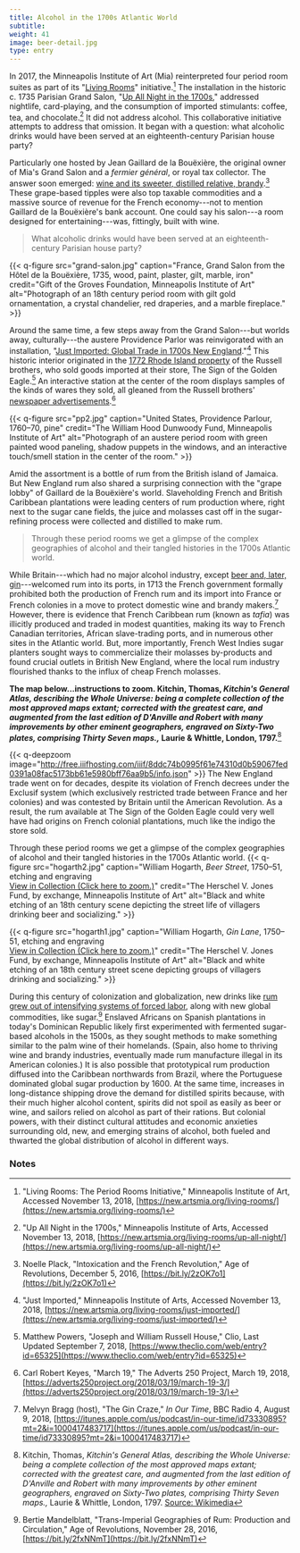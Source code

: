 ```yaml
---
title: Alcohol in the 1700s Atlantic World
subtitle:
weight: 41
image: beer-detail.jpg
type: entry
---
```



In 2017, the Minneapolis Institute of Art (Mia) reinterpreted four period room suites as part of its "[Living Rooms](https://new.artsmia.org/living-rooms/)" initiative.[^1] The installation in the historic c. 1735 Parisian Grand Salon, "[Up All Night in the 1700s](https://new.artsmia.org/living-rooms/up-all-night/)," addressed nightlife, card-playing, and the consumption of imported stimulants: coffee, tea, and chocolate.[^2] It did not address alcohol. This collaborative initiative attempts to address that omission. It began with a question: what alcoholic drinks would have been served at an eighteenth-century Parisian house party?

Particularly one hosted by Jean Gaillard de la Bouëxière, the original owner of Mia's Grand Salon and a *fermier général*, or royal tax collector. The answer soon emerged: [wine and its sweeter, distilled relative, brandy](https://ageofrevolutions.com/2016/12/05/intoxication-and-the-french-revolution/).[^3] These grape-based tipples were also top taxable commodities and a massive source of revenue for the French economy---not to mention Gaillard de la Bouëxière's bank account. One could say his salon---a room designed for entertaining---was, fittingly, built with wine.

> What alcoholic drinks would have been served at an eighteenth-century Parisian house party?

{{< q-figure src="grand-salon.jpg"  caption="France, Grand Salon from the Hôtel de la Bouëxière, 1735, wood, paint, plaster, gilt, marble, iron" credit="Gift of the Groves Foundation, Minneapolis Institute of Art" alt="Photograph of an 18th century period room with gilt gold ornamentation, a crystal chandelier, red draperies, and a marble fireplace." >}}

Around the same time, a few steps away from the Grand Salon---but worlds away, culturally---the austere Providence Parlor was reinvigorated with an installation, "[Just Imported: Global Trade in 1700s New England](https://new.artsmia.org/living-rooms/just-imported/)."[^4] This historic interior originated in the [1772 Rhode Island property](https://www.theclio.com/web/entry?id=65325) of the Russell brothers, who sold goods imported at their store, The Sign of the Golden Eagle.[^5] An interactive station at the center of the room displays samples of the kinds of wares they sold, all gleaned from the Russell brothers' [newspaper advertisements](https://adverts250project.org/2018/03/19/march-19-3/).[^6]
<br>

{{< q-figure src="pp2.jpg"  caption="United States, Providence Parlour, 1760–70, pine" credit="The William Hood Dunwoody Fund, Minneapolis Institute of Art" alt="Photograph of an austere period room with green painted wood paneling, shadow puppets in the windows, and an interactive touch/smell station in the center of the room." >}}

Amid the assortment is a bottle of rum from the British island of Jamaica. But New England rum also shared a surprising connection with the "grape lobby" of Gaillard de la Bouëxière's world. Slaveholding French and British Caribbean plantations were leading centers of rum production where, right next to the sugar cane fields, the juice and molasses cast off in the sugar-refining process were collected and distilled to make rum.

> Through these period rooms we get a glimpse of the complex geographies of alcohol and their tangled histories in the 1700s Atlantic world.

While Britain---which had no major alcohol industry, except [beer and, later, gin](https://itunes.apple.com/us/podcast/in-our-time/id73330895?mt=2&i=1000417483717)---welcomed rum into its ports, in 1713 the French government formally prohibited both the production of French rum and its import into France or French colonies in a move to protect domestic wine and brandy makers.[^7] However, there is evidence that French Caribbean rum (known as *tafia*) was illicitly produced and traded in modest quantities, making its way to French Canadian territories, African slave-trading ports, and in numerous other sites in the Atlantic world. But, more importantly, French West Indies sugar planters sought ways to commercialize their molasses by-products and found crucial outlets in British New England, where the local rum industry flourished thanks to the influx of cheap French molasses.

**The map below...instructions to zoom. Kitchin, Thomas, *Kitchin's General Atlas, describing the Whole Universe: being a complete collection of the most approved maps extant; corrected with the greatest care, and augmented from the last edition of D'Anville and Robert with many improvements by other eminent geographers, engraved on Sixty-Two plates, comprising Thirty Seven maps.,* Laurie & Whittle, London, 1797.**[^8]

{{< q-deepzoom image="http://free.iiifhosting.com/iiif/8ddc74b0995f61e74310d0b59067fed0391a08fac5173bb61e5980bff76aa9b5/info.json" >}}
The New England trade went on for decades, despite its violation of French decrees under the Exclusif system (which exclusively restricted trade between France and her colonies) and was contested by Britain until the American Revolution. As a result, the rum available at The Sign of the Golden Eagle could very well have had origins on French colonial plantations, much like the indigo the store sold.

Through these period rooms we get a glimpse of the complex geographies of alcohol and their tangled histories in the 1700s Atlantic world.
{{< q-figure src="hogarth2.jpg"  caption="William Hogarth, *Beer Street*, 1750–51, etching and engraving<br>[View in Collection (Click here to zoom.)](https://collections.artsmia.org/art/48571/beer-street-william-hogarth)" credit="The Herschel V. Jones Fund, by exchange, Minneapolis Institute of Art" alt="Black and white etching of an 18th century scene depicting the street life of villagers drinking beer and socializing."  >}}

{{< q-figure src="hogarth1.jpg"  caption="William Hogarth, *Gin Lane*, 1750–51, etching and engraving<br>[View in Collection (Click here to zoom.)](https://collections.artsmia.org/art/48572/gin-lane-william-hogarth)" credit="The Herschel V. Jones Fund, by exchange, Minneapolis Institute of Art" alt="Black and white etching of an 18th century street scene depicting groups of villagers drinking and socializing."  >}}

During this century of colonization and globalization, new drinks like [rum grew out of intensifying systems of forced labor](https://ageofrevolutions.com/2016/11/28/trans-imperial-geographies-of-rum-production-and-circulation/), along with new global commodities, like sugar.[^9]  Enslaved Africans on Spanish plantations in today's Dominican Republic likely first experimented with fermented sugar-based alcohols in the 1500s, as they sought methods to make something similar to the palm wine of their homelands. (Spain, also home to thriving wine and brandy industries, eventually made rum manufacture illegal in its American colonies.) It is also possible that prototypical rum production diffused into the Caribbean northwards from Brazil, where the Portuguese dominated global sugar production by 1600. At the same time, increases in long-distance shipping drove the demand for distilled spirits because, with their much higher alcohol content, spirits did not spoil as easily as beer or wine, and sailors relied on alcohol as part of their rations. But colonial powers, with their distinct cultural attitudes and economic anxieties surrounding old, new, and emerging strains of alcohol, both fueled and thwarted the global distribution of alcohol in different ways.

### Notes ###

[^1]: "Living Rooms: The Period Rooms Initiative," Minneapolis Institute of Art, Accessed November 13, 2018, [https://new.artsmia.org/living-rooms/](https://new.artsmia.org/living-rooms/)

[^2]: "Up All Night in the 1700s," Minneapolis Institute of Arts, Accessed November 13, 2018, [https://new.artsmia.org/living-rooms/up-all-night/](https://new.artsmia.org/living-rooms/up-all-night/)

[^3]: Noelle Plack, "Intoxication and the French Revolution," Age of Revolutions, December 5, 2016, [https://bit.ly/2zOK7o1](https://bit.ly/2zOK7o1)

[^4]: "Just Imported," Minneapolis Institute of Arts, Accessed November 13, 2018, [https://new.artsmia.org/living-rooms/just-imported/](https://new.artsmia.org/living-rooms/just-imported/)

[^5]: Matthew Powers, "Joseph and William Russell House," Clio, Last Updated September 7, 2018, [https://www.theclio.com/web/entry?id=65325](https://www.theclio.com/web/entry?id=65325)

[^6]: Carl Robert Keyes, "March 19," The Adverts 250 Project, March 19, 2018, [https://adverts250project.org/2018/03/19/march-19-3/](https://adverts250project.org/2018/03/19/march-19-3/)

[^7]: Melvyn Bragg (host), "The Gin Craze," *In Our Time*, BBC Radio 4, August 9, 2018, [https://itunes.apple.com/us/podcast/in-our-time/id73330895?mt=2&i=1000417483717](https://itunes.apple.com/us/podcast/in-our-time/id73330895?mt=2&i=1000417483717)

[^8]: Kitchin, Thomas, *Kitchin's General Atlas, describing the Whole Universe: being a complete collection of the most approved maps extant; corrected with the greatest care, and augmented from the last edition of D'Anville and Robert with many improvements by other eminent geographers, engraved on Sixty-Two plates, comprising Thirty Seven maps.,* Laurie & Whittle, London, 1797. [Source: Wikimedia](https://commons.wikimedia.org/wiki/File:1794_Pownell_Wall_Map_of_North_America_and_the_West_Indies_-_Geographicus_-_NorthAmerica-pownall-1794.jpg)

[^9]: Bertie Mandelblatt, "Trans-Imperial Geographies of Rum: Production and Circulation," Age of Revolutions, November 28, 2016, [https://bit.ly/2fxNNmT](https://bit.ly/2fxNNmT)
